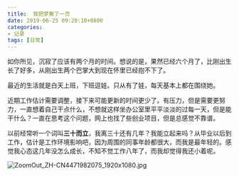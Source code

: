 ```yaml
---
title:  我把梦撕了一页
date: 2019-06-25 09:20:10+0800
categories:
- 记录
tags: [日常]
---
```


如你所见，沉寂了应该有两个月的时间。想说的是，果然已经六个月了，比刚出生长了好多，从刚出生两个巴掌大到现在怀里已经抱不下了。

最近的生活就是白天上班，下班逗娃。只从有了娃，每天基本上都在围绕她。

<!--more-->

近期工作估计需要调整，接下来可能更新的时间更少了。有压力，但是需要更努力，一直想着自己干点什么，不想就这样坐办公室里平平淡淡的过每一天，但是能干什么？一直在思考这个问题，网上也找了些创业项目，但是总感觉不靠谱。

以前经常听一个词叫**三十而立**，我离三十还有几年？我能立起来吗？从毕业以后到工作，估计是工作环境影响吧，因为周围的同事年龄都很大，而我是最年轻的。感觉我心态这几年没怎么成长，不知不觉工作八年了，而我却觉得我还小着呢。

![ZoomOut_ZH-CN4471982075_1920x1080.jpg][1]

[1]: https://img.010316.xyz/usr/uploads/2019/06/1238911159.jpg